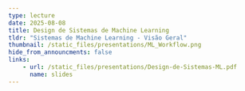 ```yaml
---
type: lecture
date: 2025-08-08
title: Design de Sistemas de Machine Learning
tldr: "Sistemas de Machine Learning - Visão Geral"
thumbnail: /static_files/presentations/ML_Workflow.png
hide_from_announcments: false
links: 
    - url: /static_files/presentations/Design-de-Sistemas-ML.pdf
      name: slides
---
```


